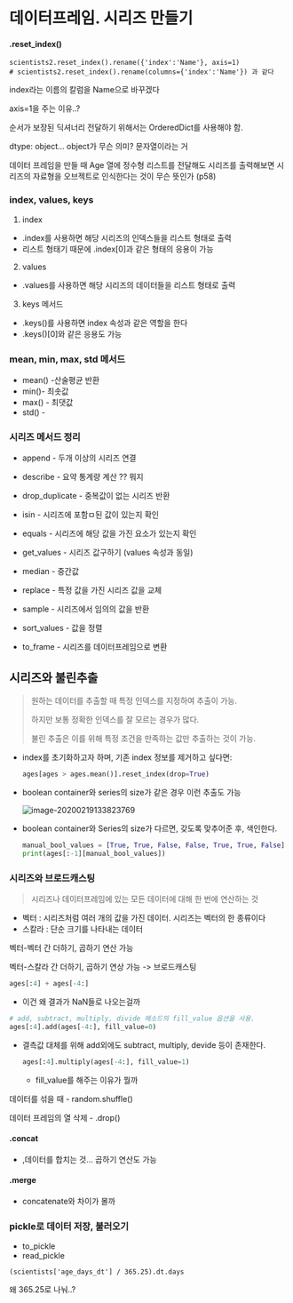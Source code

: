 # 데이터프레임. 시리즈 만들기



#### .reset_index()



```
scientists2.reset_index().rename({'index':'Name'}, axis=1)
# scientists2.reset_index().rename(columns={'index':'Name'}) 과 같다
```

index라는 이름의 칼럼을 Name으로 바꾸겠다

axis=1을 주는 이유..?



순서가 보장된 딕셔너리 전달하기 위해서는 OrderedDict를 사용해야 함.

dtype: object... object가 무슨 의미? 문자열이라는 거

데이터 프레임을 만들 때 Age 열에 정수형 리스트를 전달해도 시리즈를 출력해보면 시리즈의 자료형을 오브젝트로 인식한다는 것이 무슨 뜻인가 (p58)



### index, values, keys

1. index

- .index를 사용하면 해당 시리즈의 인덱스들을 리스트 형태로 출력
- 리스트 형태기 때문에 .index[0]과 같은 형태의 응용이 가능



2. values

- .values를 사용하면 해당 시리즈의 데이터들을 리스트 형태로 출력



3. keys 메서드

- .keys()를 사용하면 index 속성과 같은 역할을 한다
- .keys()[0]와 같은 응용도 가능



### mean, min, max, std 메서드

- mean() -산술평균 반환
- min()- 최솟값
- max() - 최댓값
- std() - 



### 시리즈 메서드 정리

- append - 두개 이상의 시리즈 연결
- describe - 요약 통계량 계산 ?? 뭐지
- drop_duplicate - 중복값이 없는 시리즈 반환

- isin - 시리즈에 포함ㅁ된 값이 있는지 확인
- equals - 시리즈에 해당 값을 가진 요소가 있는지 확인
- get_values - 시리즈 값구하기 (values 속성과 동일)
- median - 중간값
- replace - 특정 값을 가진 시리즈 값을 교체
- sample - 시리즈에서 임의의 값을 반환
- sort_values - 값을 정렬
- to_frame - 시리즈를 데이터프레임으로 변환



## 시리즈와 불린추출

> 원하는 데이터를 추출할 때 특정 인덱스를 지정하여 추출이 가능.
>
> 하지만 보통 정확한 인덱스를 잘 모르는 경우가 많다.
>
> 불린 추출은 이를 위해 특정 조건을 만족하는 값만 추출하는 것이 가능.



- index를 초기화하고자 하며, 기존 index 정보를 제거하고 싶다면:

  ```python
  ages[ages > ages.mean()].reset_index(drop=True)
  ```

- boolean container와 series의 size가 같은 경우 이런 추출도 가능

  ![image-20200219133823769](C:\Users\student\AppData\Roaming\Typora\typora-user-images\image-20200219133823769.png)

- boolean container와 Series의 size가 다르면, 갖도록 맞추어준 후, 색인한다.

  ```python
  manual_bool_values = [True, True, False, False, True, True, False] 
  print(ages[:-1][manual_bool_values])
  ```



### 시리즈와 브로드캐스팅

> 시리즈나 데이터프레임에 있는 모든 데이터에 대해 한 번에 연산하는 것

- 벡터 : 시리즈처럼 여러 개의 값을 가진 데이터. 시리즈는 벡터의 한 종류이다
- 스칼라 : 단순 크기를 나타내는 데이터



벡터-벡터 간 더하기, 곱하기 연산 가능

벡터-스칼라 간 더하기, 곱하기 연상 가능 -> 브로드캐스팅



```python
ages[:4] + ages[-4:]
```

- 이건 왜 결과가 NaN들로 나오는걸까

```python
# add, subtract, multiply, divide 메소드의 fill_value 옵션을 사용.
ages[:4].add(ages[-4:], fill_value=0)
```

- 결측값 대체를 위해 add외에도 subtract, multiply, devide 등이 존재한다.

  ```python
  ages[:4].multiply(ages[-4:], fill_value=1)
  ```

  - fill_value를 해주는 이유가 뭘까



데이터를 섞을 때 - random.shuffle()

데이터 프레임의 열 삭제 - .drop()



#### .concat

- ,데이터를 합치는 것... 곱하기 연산도 가능



#### .merge

- concatenate와 차이가 몰까



### pickle로 데이터 저장, 불러오기

- to_pickle
- read_pickle



```
(scientists['age_days_dt'] / 365.25).dt.days
```

왜 365.25로 나눠..?



